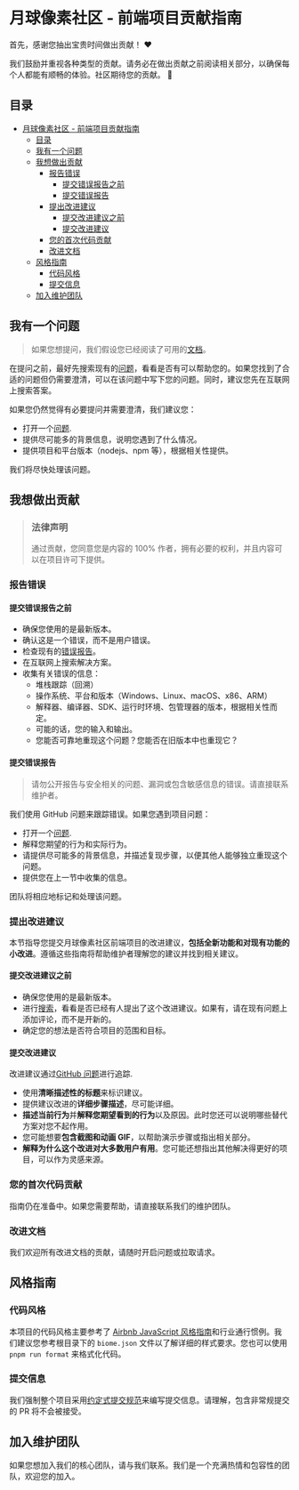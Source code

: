 <!-- omit in toc -->

# 月球像素社区 - 前端项目贡献指南

首先，感谢您抽出宝贵时间做出贡献！ ❤️

我们鼓励并重视各种类型的贡献。请务必在做出贡献之前阅读相关部分，以确保每个人都能有顺畅的体验。社区期待您的贡献。 🎉

<!-- omit in toc -->

## 目录

- [月球像素社区 - 前端项目贡献指南](#月球像素社区---前端项目贡献指南)
  - [目录](#目录)
  - [我有一个问题](#我有一个问题)
  - [我想做出贡献](#我想做出贡献)
    - [报告错误](#报告错误)
      - [提交错误报告之前](#提交错误报告之前)
      - [提交错误报告](#提交错误报告)
    - [提出改进建议](#提出改进建议)
      - [提交改进建议之前](#提交改进建议之前)
      - [提交改进建议](#提交改进建议)
    - [您的首次代码贡献](#您的首次代码贡献)
    - [改进文档](#改进文档)
  - [风格指南](#风格指南)
    - [代码风格](#代码风格)
    - [提交信息](#提交信息)
  - [加入维护团队](#加入维护团队)

## 我有一个问题

> 如果您想提问，我们假设您已经阅读了可用的[文档]()。

在提问之前，最好先搜索现有的[问题](https://github.com/MoonPixelTeam/web/issues)，看看是否有可以帮助您的。如果您找到了合适的问题但仍需要澄清，可以在该问题中写下您的问题。同时，建议您先在互联网上搜索答案。

如果您仍然觉得有必要提问并需要澄清，我们建议您：

- 打开一个[问题](https://github.com/MoonPixelTeam/web/issues/new).
- 提供尽可能多的背景信息，说明您遇到了什么情况。
- 提供项目和平台版本（nodejs、npm 等），根据相关性提供。

我们将尽快处理该问题。

<!--
You might want to create a separate issue tag for questions and include it in this description. People should then tag their issues accordingly.

Depending on how large the project is, you may want to outsource the questioning, e.g. to Stack Overflow or Gitter. You may add additional contact and information possibilities:
- IRC
- Slack
- Gitter
- Stack Overflow tag
- Blog
- FAQ
- Roadmap
- E-Mail List
- Forum
-->

## 我想做出贡献

> ### 法律声明 <!-- omit in toc -->
>
> 通过贡献，您同意您是内容的 100% 作者，拥有必要的权利，并且内容可以在项目许可下提供。

### 报告错误

<!-- omit in toc -->

#### 提交错误报告之前

- 确保您使用的是最新版本。
- 确认这是一个错误，而不是用户错误。
- 检查现有的[错误报告](https://github.com/MoonPixelTeam/web/issues?q=label%3Abug)。
- 在互联网上搜索解决方案。
- 收集有关错误的信息：
  - 堆栈跟踪（回溯）
  - 操作系统、平台和版本（Windows、Linux、macOS、x86、ARM）
  - 解释器、编译器、SDK、运行时环境、包管理器的版本，根据相关性而定。
  - 可能的话，您的输入和输出。
  - 您能否可靠地重现这个问题？您能否在旧版本中也重现它？

<!-- omit in toc -->

#### 提交错误报告

> 请勿公开报告与安全相关的问题、漏洞或包含敏感信息的错误。请直接联系维护者。

<!-- You may add a PGP key to allow the messages to be sent encrypted as well. -->

我们使用 GitHub 问题来跟踪错误。如果您遇到项目问题：

- 打开一个[问题](https://github.com/MoonPixelTeam/web/issues/new).
- 解释您期望的行为和实际行为。
- 请提供尽可能多的背景信息，并描述复现步骤，以便其他人能够独立重现这个问题。
- 提供您在上一节中收集的信息。

团队将相应地标记和处理该问题。

### 提出改进建议

本节指导您提交月球像素社区前端项目的改进建议，**包括全新功能和对现有功能的小改进**。遵循这些指南将帮助维护者理解您的建议并找到相关建议。

<!-- omit in toc -->

#### 提交改进建议之前

- 确保您使用的是最新版本。
- 进行[搜索](https://github.com/MoonPixelTeam/web/issues)，看看是否已经有人提出了这个改进建议。如果有，请在现有问题上添加评论，而不是开新的。
- 确定您的想法是否符合项目的范围和目标。

<!-- omit in toc -->

#### 提交改进建议

改进建议通过[GitHub 问题](https://github.com/MoonPixelTeam/web/issues)进行追踪.

- 使用**清晰描述性的标题**来标识建议。
- 提供建议改进的**详细步骤描述**，尽可能详细。
- **描述当前行为**并**解释您期望看到的行为**以及原因。此时您还可以说明哪些替代方案对您不起作用。
- 您可能想要**包含截图和动画 GIF**，以帮助演示步骤或指出相关部分。 <!-- this should only be included if the project has a GUI -->
- **解释为什么这个改进对大多数用户有用**。您可能还想指出其他解决得更好的项目，可以作为灵感来源。

<!-- You might want to create an issue template for enhancement suggestions that can be used as a guide and that defines the structure of the information to be included. If you do so, reference it here in the description. -->

### 您的首次代码贡献

<!-- TODO
include Setup of env, IDE and typical getting started instructions?

-->

指南仍在准备中。如果您需要帮助，请直接联系我们的维护团队。

### 改进文档

<!-- TODO
Updating, improving and correcting the documentation

-->

我们欢迎所有改进文档的贡献，请随时开启问题或拉取请求。

## 风格指南

### 代码风格

本项目的代码风格主要参考了 [Airbnb JavaScript 风格指南](<(https://github.com/airbnb/javascript)>)和行业通行惯例。我们建议您参考根目录下的 `biome.json` 文件以了解详细的样式要求。您也可以使用 `pnpm run format` 来格式化代码。

### 提交信息

我们强制整个项目采用[约定式提交规范](<(https://www.conventionalcommits.org/en/v1.0.0/)>)来编写提交信息。请理解，包含非常规提交的 PR 将不会被接受。

## 加入维护团队

如果您想加入我们的核心团队，请与我们联系。我们是一个充满热情和包容性的团队，欢迎您的加入。
